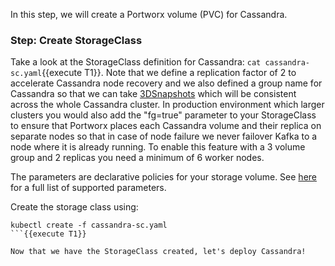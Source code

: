 In this step, we will create a Portworx volume (PVC) for Cassandra.

### Step: Create StorageClass

Take a look at the StorageClass definition for Cassandra: ```cat cassandra-sc.yaml```{{execute T1}}. Note that we define a replication factor of 2 to accelerate Cassandra node recovery and we also defined a group name for Cassandra so that we can take [3DSnapshots]() which will be consistent across the whole Cassandra cluster. In production environment which larger clusters you would also add the "fg=true" parameter to your StorageClass to ensure that Portworx places each Cassandra volume and their replica on separate nodes so that in case of node failure we never failover Kafka to a node where it is already running. To enable this feature with a 3 volume group and 2 replicas you need a minimum of 6 worker nodes.

The parameters are declarative policies for your storage volume. See [here](https://docs.portworx.com/manage/volumes.html) for a full list of supported parameters.

Create the storage class using:
```
kubectl create -f cassandra-sc.yaml
```{{execute T1}}

Now that we have the StorageClass created, let's deploy Cassandra!
